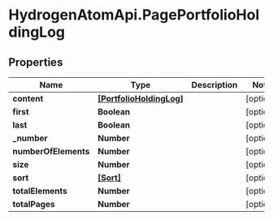 # HydrogenAtomApi.PagePortfolioHoldingLog

## Properties
Name | Type | Description | Notes
------------ | ------------- | ------------- | -------------
**content** | [**[PortfolioHoldingLog]**](PortfolioHoldingLog.md) |  | [optional] 
**first** | **Boolean** |  | [optional] 
**last** | **Boolean** |  | [optional] 
**_number** | **Number** |  | [optional] 
**numberOfElements** | **Number** |  | [optional] 
**size** | **Number** |  | [optional] 
**sort** | [**[Sort]**](Sort.md) |  | [optional] 
**totalElements** | **Number** |  | [optional] 
**totalPages** | **Number** |  | [optional] 


